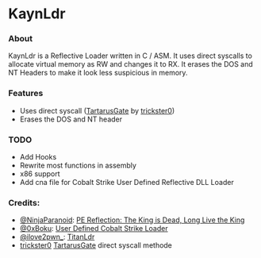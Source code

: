 
# KaynLdr
### About
KaynLdr is a Reflective Loader written in C / ASM.
It uses direct syscalls to allocate virtual memory as RW and changes it to RX. 
It erases the DOS and NT Headers to make it look less suspicious in memory.

### Features
- Uses direct syscall ([TartarusGate](https://github.com/trickster0/TartarusGate) by [trickster0](https://twitter.com/trickster012)) 
- Erases the DOS and NT header

### TODO
- Add Hooks
- Rewrite most functions in assembly
- x86 support
- Add cna file for Cobalt Strike User Defined Reflective DLL Loader

### Credits:
- [@NinjaParanoid](https://twitter.com/NinjaParanoid): [PE Reflection: The King is Dead, Long Live the King](https://bruteratel.com/research/feature-update/2021/06/01/PE-Reflection-Long-Live-The-King/)
- [@0xBoku](https://twitter.com/0xBoku): [User Defined Cobalt Strike Loader](https://github.com/boku7/CobaltStrikeReflectiveLoader)
- [@ilove2pwn_](https://twitter.com/ilove2pwn_): [TitanLdr](https://github.com/SecIdiot/TitanLdr)
- [trickster0](https://twitter.com/trickster012) [TartarusGate](https://github.com/trickster0/TartarusGate/) direct syscall methode
